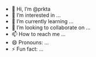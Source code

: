 - 👋 Hi, I’m @prkta
- 👀 I’m interested in ...
- 🌱 I’m currently learning ...
- 💞️ I’m looking to collaborate on ...
- 📫 How to reach me ...
- 😄 Pronouns: ...
- ⚡ Fun fact: ...

<!---
prkta/prkta is a ✨ special ✨ repository because its `README.md` (this file) appears on your GitHub profile.
You can click the Preview link to take a look at your changes.
--->
